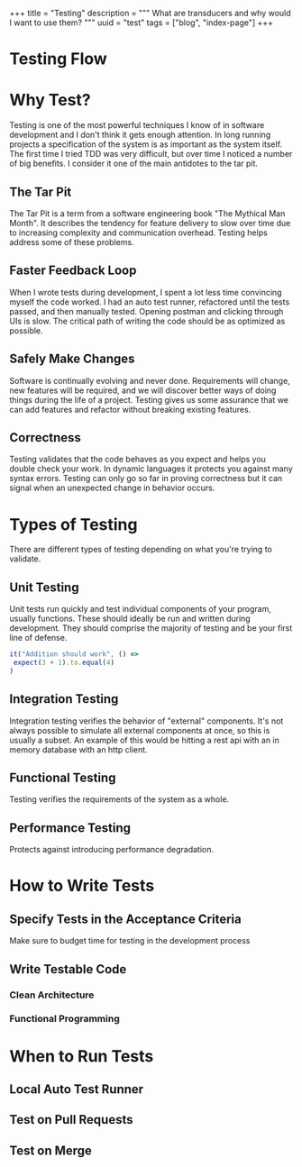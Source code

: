 +++
title = "Testing"
description = """
What are transducers and why would I want to use them?
  """
uuid = "test"
tags = ["blog", "index-page"]
+++
# Testing Flow

# Why Test?
Testing is one of the most powerful techniques I know of in software development and I don't think it gets enough attention. In long running projects a specification of the system is as important as the system itself. The first time I tried TDD was very difficult, but over time I noticed a number of big benefits. I consider it one of the main antidotes to the tar pit.

## The Tar Pit
The Tar Pit is a term from a software engineering book "The Mythical Man Month". It describes the tendency for feature delivery to slow over time due to increasing complexity and communication overhead. Testing helps address some of these problems.

## Faster Feedback Loop
When I wrote tests during development, I spent a lot less time convincing myself the code worked. I had an auto test runner, refactored until the tests passed, and then manually tested. Opening postman and clicking through UIs is slow. The critical path of writing the code should be as optimized as possible.

## Safely Make Changes
Software is continually evolving and never done. Requirements will change, new features will be required, and we will discover better ways of doing things during the life of a project. Testing gives us some assurance that we can add features and refactor without breaking existing features.

## Correctness
Testing validates that the code behaves as you expect and helps you double check your work. In dynamic languages it protects you against many syntax errors. Testing can only go so far in proving correctness but it can signal when an unexpected change in behavior occurs.

# Types of Testing
There are different types of testing depending on what you're trying to validate.

## Unit Testing
Unit tests run quickly and test individual components of your program, usually functions. These should ideally be run and written during development. They should comprise the majority of testing and be your first line of defense.

<script src="https://unpkg.com/chai@4.0.2/chai.js"> </script>
<script>
var expect = chai.expect;
function it(msg, fn) {
  return fn().__flags.message || true;
}
</script>

``` js
it("Addition should work", () =>
 expect(3 + 1).to.equal(4)
)
```

## Integration Testing
Integration testing verifies the behavior of "external" components. It's not always possible to simulate all external components at once, so this is usually a subset. An example of this would be hitting a rest api with an in memory database with an http client.

## Functional Testing
Testing verifies the requirements of the system as a whole.

## Performance Testing
Protects against introducing performance degradation.

# How to Write Tests

## Specify Tests in the Acceptance Criteria
Make sure to budget time for testing in the development process

## Write Testable Code

### Clean Architecture

### Functional Programming

# When to Run Tests

## Local Auto Test Runner

## Test on Pull Requests

## Test on Merge
